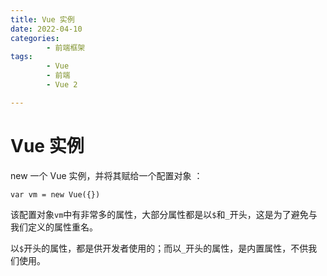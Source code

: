 ```yaml
---
title: Vue 实例
date: 2022-04-10
categories:
        - 前端框架
tags:
        - Vue
        - 前端
        - Vue 2

---
```


# Vue 实例

new 一个 Vue 实例，并将其赋给一个配置对象 ：

```vue
var vm = new Vue({})
```

该配置对象`vm`中有非常多的属性，大部分属性都是以`$`和`_`开头，这是为了避免与我们定义的属性重名。

以`$`开头的属性，都是供开发者使用的；而以`_`开头的属性，是内置属性，不供我们使用。
